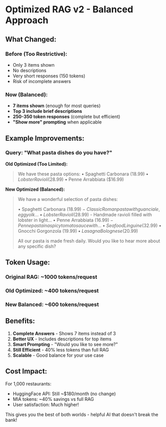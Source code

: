 # Optimized RAG v2 - Balanced Approach

## What Changed:

### Before (Too Restrictive):
- Only 3 items shown
- No descriptions
- Very short responses (150 tokens)
- Risk of incomplete answers

### Now (Balanced):
- **7 items shown** (enough for most queries)
- **Top 3 include brief descriptions**
- **250-350 token responses** (complete but efficient)
- **"Show more" prompting** when applicable

## Example Improvements:

### Query: "What pasta dishes do you have?"

**Old Optimized (Too Limited):**
> We have these pasta options:
> • Spaghetti Carbonara ($18.99)
> • Lobster Ravioli ($28.99)
> • Penne Arrabbiata ($16.99)

**New Optimized (Balanced):**
> We have a wonderful selection of pasta dishes:
> 
> • Spaghetti Carbonara ($18.99) - Classic Roman pasta with guanciale, egg yolk...
> • Lobster Ravioli ($28.99) - Handmade ravioli filled with lobster in light...
> • Penne Arrabbiata ($16.99) - Penne pasta in a spicy tomato sauce with...
> • Seafood Linguine ($32.99)
> • Gnocchi Gorgonzola ($19.99)
> • Lasagna Bolognese ($20.99)
> 
> All our pasta is made fresh daily. Would you like to hear more about any specific dish?

## Token Usage:

### Original RAG: ~1000 tokens/request
### Old Optimized: ~400 tokens/request  
### **New Balanced: ~600 tokens/request**

## Benefits:

1. **Complete Answers** - Shows 7 items instead of 3
2. **Better UX** - Includes descriptions for top items
3. **Smart Prompting** - "Would you like to see more?"
4. **Still Efficient** - 40% less tokens than full RAG
5. **Scalable** - Good balance for your use case

## Cost Impact:

For 1,000 restaurants:
- HuggingFace API: Still ~$180/month (no change)
- MIA tokens: ~40% savings vs full RAG
- User satisfaction: Much higher!

This gives you the best of both worlds - helpful AI that doesn't break the bank!